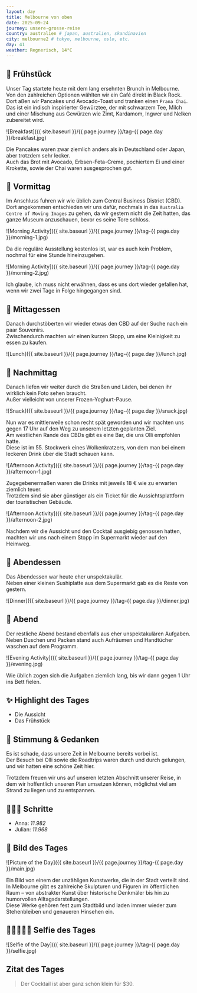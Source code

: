 ```yaml
---
layout: day
title: Melbourne von oben
date: 2025-09-24
journey: unsere-grosse-reise
country: australien # japan, australien, skandinavien
city: melbourne2 # tokyo, melbourne, oslo, etc.
day: 41
weather: Regnerisch, 14°C
---
```


## 🥐 Frühstück

Unser Tag startete heute mit dem lang ersehnten Brunch in Melbourne.  
Von den zahlreichen Optionen wählten wir ein Café direkt in Black Rock.  
Dort aßen wir Pancakes und Avocado-Toast und tranken einen `Prana Chai`.  
Das ist ein indisch inspirierter Gewürztee, der mit schwarzem Tee, Milch und einer Mischung aus Gewürzen wie Zimt, Kardamom, Ingwer und Nelken zubereitet wird.  

![Breakfast]({{ site.baseurl }}/{{ page.journey }}/tag-{{ page.day }}/breakfast.jpg)

Die Pancakes waren zwar ziemlich anders als in Deutschland oder Japan, aber trotzdem sehr lecker.  
Auch das Brot mit Avocado, Erbsen-Feta-Creme, pochiertem Ei und einer Krokette, sowie der Chai waren ausgesprochen gut.  

## 🌅 Vormittag

Im Anschluss fuhren wir wie üblich zum Central Business District (CBD).  
Dort angekommen entschieden wir uns dafür, nochmals in das `Australia Centre of Moving Images` zu gehen, da wir gestern nicht die Zeit hatten, das ganze Museum anzuschauen, bevor es seine Tore schloss.  

![Morning Activity]({{ site.baseurl }}/{{ page.journey }}/tag-{{ page.day }}/morning-1.jpg)

Da die reguläre Ausstellung kostenlos ist, war es auch kein Problem, nochmal für eine Stunde hineinzugehen.  

![Morning Activity]({{ site.baseurl }}/{{ page.journey }}/tag-{{ page.day }}/morning-2.jpg)

Ich glaube, ich muss nicht erwähnen, dass es uns dort wieder gefallen hat, wenn wir zwei Tage in Folge hingegangen sind.  

## 🍣 Mittagessen

Danach durchstöberten wir wieder etwas den CBD auf der Suche nach ein paar Souvenirs.  
Zwischendurch machten wir einen kurzen Stopp, um eine Kleinigkeit zu essen zu kaufen.  

![Lunch]({{ site.baseurl }}/{{ page.journey }}/tag-{{ page.day }}/lunch.jpg)

## 🌆 Nachmittag

Danach liefen wir weiter durch die Straßen und Läden, bei denen ihr wirklich kein Foto sehen braucht.  
Außer vielleicht von unserer Frozen-Yoghurt-Pause.  

![Snack]({{ site.baseurl }}/{{ page.journey }}/tag-{{ page.day }}/snack.jpg)

Nun war es mittlerweile schon recht spät geworden und wir machten uns gegen 17 Uhr auf den Weg zu unserem letzten geplanten Ziel.  
Am westlichen Rande des CBDs gibt es eine Bar, die uns Olli empfohlen hatte.  
Diese ist im 55. Stockwerk eines Wolkenkratzers, von dem man bei einem leckeren Drink über die Stadt schauen kann.  

![Afternoon Activity]({{ site.baseurl }}/{{ page.journey }}/tag-{{ page.day }}/afternoon-1.jpg)

Zugegebenermaßen waren die Drinks mit jeweils 18 € wie zu erwarten ziemlich teuer.  
Trotzdem sind sie aber günstiger als ein Ticket für die Aussichtsplattform der touristischen Gebäude.  

![Afternoon Activity]({{ site.baseurl }}/{{ page.journey }}/tag-{{ page.day }}/afternoon-2.jpg)

Nachdem wir die Aussicht und den Cocktail ausgiebig genossen hatten, machten wir uns nach einem Stopp im Supermarkt wieder auf den Heimweg.  

## 🍜 Abendessen

Das Abendessen war heute eher unspektakulär.  
Neben einer kleinen Sushiplatte aus dem Supermarkt gab es die Reste von gestern.  

![Dinner]({{ site.baseurl }}/{{ page.journey }}/tag-{{ page.day }}/dinner.jpg)

## 🌙 Abend

Der restliche Abend bestand ebenfalls aus eher unspektakulären Aufgaben.  
Neben Duschen und Packen stand auch Aufräumen und Handtücher waschen auf dem Programm.  

![Evening Activity]({{ site.baseurl }}/{{ page.journey }}/tag-{{ page.day }}/evening.jpg)

Wie üblich zogen sich die Aufgaben ziemlich lang, bis wir dann gegen 1 Uhr ins Bett fielen.  

## ✨ Highlight des Tages

- Die Aussicht  
- Das Frühstück  

## 💭 Stimmung & Gedanken

Es ist schade, dass unsere Zeit in Melbourne bereits vorbei ist.  
Der Besuch bei Olli sowie die Roadtrips waren durch und durch gelungen, und wir hatten eine schöne Zeit hier.  

Trotzdem freuen wir uns auf unseren letzten Abschnitt unserer Reise, in dem wir hoffentlich unseren Plan umsetzen können, möglichst viel am Strand zu liegen und zu entspannen.  

## 🏃🏽‍♀️ Schritte

- Anna: _11.982_  
- Julian: _11.968_  

## 📸 Bild des Tages

![Picture of the Day]({{ site.baseurl }}/{{ page.journey }}/tag-{{ page.day }}/main.jpg)

Ein Bild von einem der unzähligen Kunstwerke, die in der Stadt verteilt sind.  
In Melbourne gibt es zahlreiche Skulpturen und Figuren im öffentlichen Raum – von abstrakter Kunst über historische Denkmäler bis hin zu humorvollen Alltagsdarstellungen.  
Diese Werke gehören fest zum Stadtbild und laden immer wieder zum Stehenbleiben und genaueren Hinsehen ein.  

## 👩🏻‍🤝‍👨🏽 Selfie des Tages

![Selfie of the Day]({{ site.baseurl }}/{{ page.journey }}/tag-{{ page.day }}/selfie.jpg)

## Zitat des Tages

> Der Cocktail ist aber ganz schön klein für $30.
